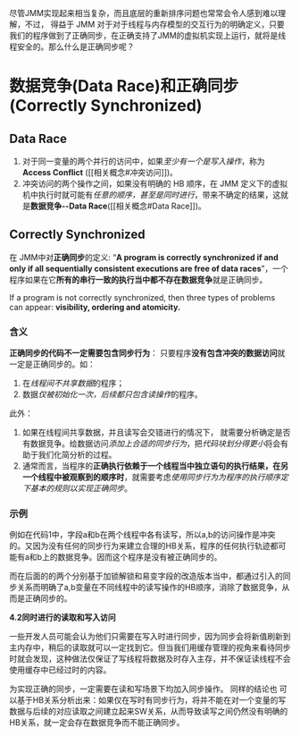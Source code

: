 尽管JMM实现起来相当复杂，而且底层的重新排序问题也常常会令人感到难以理解，不过， 得益于 JMM 对于对于线程与内存模型的交互行为的明确定义，只要我们的程序做到了正确同步，在正确支持了JMM的虚拟机实现上运行，就将是线程安全的。那么什么是正确同步呢？

# 数据竞争(Data Race)和正确同步(Correctly Synchronized)
## Data Race
1. 对于同一变量的两个并行的访问中，如果*至少有一个是写入操作*，称为 **Access Conflict** ([[相关概念#冲突访问]])。
2. 冲突访问的两个操作之间，如果没有明确的 HB 顺序，在 JMM 定义下的虚拟机中执行时就可能有*任意的顺序，甚至是同时进行*，带来不确定的结果，这就是**数据竞争--Data Race**([[相关概念#Data Race]])。

## Correctly Synchronized
在 JMM中对**正确同步**的定义: 
“**A program is correctly synchronized if and only if all sequentially consistent executions are free of data races**”，一个程序如果在它**所有的串行一致的执行当中都不存在数据竞争**就是正确同步。

If a program is not correctly synchronized, then three types of problems can appear: **visibility, ordering and atomicity.**

### 含义
**正确同步的代码不一定需要包含同步行为**：
只要程序**没有包含冲突的数据访问**就一定是正确同步的。如：
1. 在*线程间不共享数据*的程序；
2. 数据*仅被初始化一次，后续都只包含读操作*的程序。

此外：
1. 如果在线程间共享数据，并且读写会交错进行的情况下， 就需要分析确定是否有数据竞争。给数据访问*添加上合适的同步行为*，把*代码块划分得更小*将会有助于我们化简分析的过程。
2. 通常而言，当程序的**正确执行依赖于一个线程当中独立语句的执行结果，在另一个线程中被观察到的顺序时**，就需要考虑*使用同步行为为程序的执行顺序定下基本的规则以实现正确同步*。

### 示例
例如在代码1中，字段a和b在两个线程中各有读写，所以a,b的访问操作是冲突的。又因为没有任何的同步行为来建立合理的HB关系，程序的任何执行轨迹都可能有a和b上的数据竞争。因而这个程序是没有被正确同步的。

而在后面的的两个分别基于加锁解锁和易变字段的改造版本当中，都通过引入的同步关系而明确了a,b变量在不同线程中的读写操作的HB顺序，消除了数据竞争，从而是正确同步的。


**4.2同时进行的读取和写入访问**

一些开发人员可能会认为他们只需要在写入时进行同步，因为同步会将新值刷新到主内存中，稍后的读取就可以一定找到它。但当我们用缓存管理的视角来看待同步时就会发现，这种做法仅保证了写线程将数据及时存入主存，并不保证读线程不会使用缓存中已经过时的内容。

  

为实现正确的同步，一定需要在读和写场景下均加入同步操作。 同样的结论也 可以基于HB关系分析出来：如果仅在写时有同步行为，将并不能在对一个变量的写数据与后续的对应读取之间建立起来SW关系，从而导致读写之间仍然没有明确的HB关系，就一定会存在数据竞争而不能正确同步。
